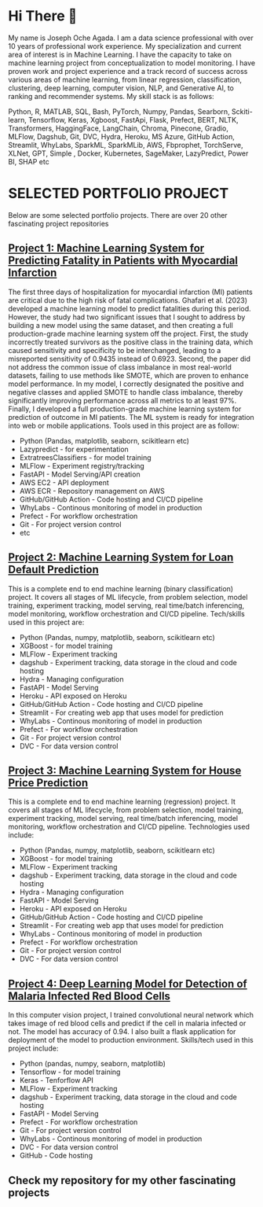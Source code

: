 # Hi There 👋
My name is Joseph Oche Agada. I am a data science professional with over 10 years of professional work experience. My specialization and current area of interest is in Machine Learning. I have the capacity to take on machine learning project from conceptualization to model monitoring. I have proven work and project experience and a track record of success across various areas of machine learning, from linear regression, classification, clustering, deep learning, computer vision, NLP, and Generative AI, to ranking and recommender systems.  My skill stack is as follows:

Python, R, MATLAB, SQL, Bash, PyTorch, Numpy, Pandas, Searborn, Sckiti-learn, Tensorflow, Keras, Xgboost, FastApi, Flask, Prefect, BERT, NLTK, Transformers, HaggingFace, LangChain, Chroma, Pinecone, Gradio, MLFlow, Dagshub, Git, DVC, Hydra, Heroku, MS Azure, GitHub Action, Streamlit, WhyLabs, SparkML, SparkMLib,  AWS, Fbprophet, TorchServe, XLNet, GPT, Simple , Docker, Kubernetes, SageMaker,  LazyPredict, Power BI, SHAP etc 

# SELECTED PORTFOLIO PROJECT
Below are some selected portfolio projects. There are over 20 other fascinating project repositories

## [Project 1: Machine Learning System for Predicting Fatality in Patients with Myocardial Infarction](https://github.com/joagada2/mi_fatality_prediction)
The first three days of hospitalization for myocardial infarction (MI) patients are critical due to the high risk of fatal complications. Ghafari et al. (2023) developed a machine learning model to predict fatalities during this period. However, the study had two significant issues that I sought to address by building a new model using the same dataset, and then creating a full production-grade machine learning system off the project. First, the study incorrectly treated survivors as the positive class in the training data, which caused sensitivity and specificity to be interchanged, leading to a misreported sensitivity of 0.9435 instead of 0.6923. Second, the paper did not address the common issue of class imbalance in most real-world datasets, failing to use methods like SMOTE, which are proven to enhance model performance. In my model, I correctly designated the positive and negative classes and applied SMOTE to handle class imbalance, thereby significantly improving performance across all metrics to at least 97%. Finally, I developed a full production-grade machine learning system for prediction of outcome in MI patients. The ML system is ready for integration into web or mobile applications. Tools used in this project are as follow:
  - Python (Pandas, matplotlib, seaborn, scikitlearn etc)
  - Lazypredict - for experimentation
  - ExtratreesClassifiers - for model training
  - MLFlow - Experiment registry/tracking
  - FastAPI - Model Serving/API creation
  - AWS EC2 - API deployment
  - AWS ECR - Repository management on AWS
  - GitHub/GitHub Action - Code hosting and CI/CD pipeline
  - WhyLabs - Continous monitoring of model in production
  - Prefect - For workflow orchestration
  - Git - For project version control
  - etc
    
## [Project 2: Machine Learning System for Loan Default Prediction](https://github.com/joagada2/loan-default-prediction-model)
This is a complete end to end machine learning (binary classification) project. It covers all stages of ML lifecycle, from problem selection, model training, experiment tracking, model serving, real time/batch inferencing, model monitoring, workflow orchestration and CI/CD pipeline. Tech/skills used in this project are:
 - Python (Pandas, numpy, matplotlib, seaborn, scikitlearn etc)
 - XGBoost - for model training
 - MLFlow - Experiment tracking
 - dagshub - Experiment tracking, data storage in the cloud and code hosting
 - Hydra - Managing configuration
 - FastAPI - Model Serving
 - Heroku - API exposed on Heroku
 - GitHub/GitHub Action - Code hosting and CI/CD pipeline
 - Streamlit - For creating web app that uses model for prediction
 - WhyLabs - Continous monitoring of model in production
 - Prefect - For workflow orchestration
 - Git - For project version control
 - DVC - For data version control

## [Project 3: Machine Learning System for House Price Prediction](https://github.com/joagada2/king-county-house-price-prediction)
This is a complete end to end machine learning (regression) project. It covers all stages of ML lifecycle, from problem selection, model training, experiment tracking, model serving, real time/batch inferencing, model monitoring, workflow orchestration and CI/CD pipeline. Technologies used include:
 - Python (Pandas, numpy, matplotlib, seaborn, scikitlearn etc)
 - XGBoost - for model training
 - MLFlow - Experiment tracking
 - dagshub - Experiment tracking, data storage in the cloud and code hosting
 - Hydra - Managing configuration
 - FastAPI - Model Serving
 - Heroku - API exposed on Heroku
 - GitHub/GitHub Action - Code hosting and CI/CD pipeline
 - Streamlit - For creating web app that uses model for prediction
 - WhyLabs - Continous monitoring of model in production
 - Prefect - For workflow orchestration
 - Git - For project version control
 - DVC - For data version control
   
## [Project 4: Deep Learning Model for Detection of Malaria Infected Red Blood Cells](https://github.com/joagada2/deep_learning_model_for_detecting_malaria_infected_red_blood_cell)
In this computer vision project, I trained convolutional neural network which takes image of red blood cells and predict if the cell in malaria infected or not. The model has accuracy of 0.94. I also built a flask application for deployment of the model to production environment. Skills/tech used in this project include:
 - Python (pandas, numpy, seaborn, matplotlib)
 - Tensorflow - for model training
 - Keras - Tenforflow API
 - MLFlow - Experiment tracking
 - dagshub - Experiment tracking, data storage in the cloud and code hosting
 - FastAPI - Model Serving
 - Prefect - For workflow orchestration
 - Git - For project version control
 - WhyLabs - Continous monitoring of model in production
 - DVC - For data version control
 - GitHub - Code hosting

## Check my repository for my other fascinating projects


